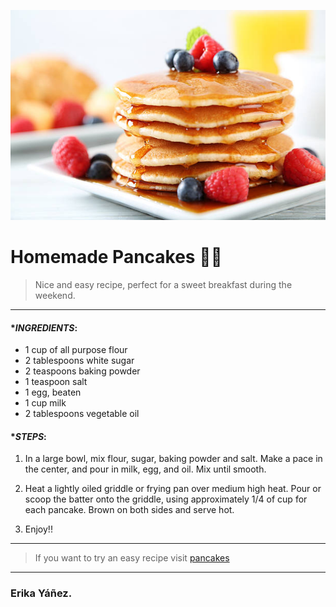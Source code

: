 ![Pancakes](/pancakes.jpg)

# Homemade Pancakes :woman_cook:
> Nice and easy recipe, perfect for a sweet breakfast during the weekend.
---
#### *_INGREDIENTS_:
 * 1 cup of all purpose flour
 * 2 tablespoons white sugar
 * 2 teaspoons baking powder
 * 1 teaspoon salt
 * 1 egg, beaten
 * 1 cup milk
 * 2 tablespoons vegetable oil

#### *_STEPS_:
 1. In a large bowl, mix flour, sugar, baking powder and salt.  Make a pace in the center, and pour in milk, egg, and oil.  Mix until smooth.

  2. Heat a lightly oiled griddle or frying pan over medium high heat.  Pour or scoop the batter onto the griddle, using approximately 1/4 of cup for each pancake.  Brown on both sides and serve hot.

  3. Enjoy!!
  ---
  > If you want to try an easy recipe visit [pancakes](https://www.youtube.com/watch?v=W1IFbmxfVh0)
---
### Erika Yáñez.